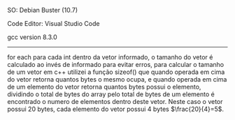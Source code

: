 SO: Debian Buster (10.7)

Code Editor: Visual Studio Code

gcc version 8.3.0

---

for each para cada int dentro da vetor informado, o tamanho do vetor é calculado ao invés de informado para evitar erros, para calcular o tamanho de um vetor em c++ utilizei a função sizeof() que quando operada em cima do vetor retorna quantos bytes o mesmo ocupa, e quando operada em cima de um elemento do vetor retorna quantos bytes possui o elemento, dividindo o total de bytes do array pelo total de bytes de um elemento é encontrado o numero de elementos dentro deste vetor. Neste caso o vetor possui 20 bytes, cada elemento do vetor possui 4 bytes $\frac{20}{4}=5$.
